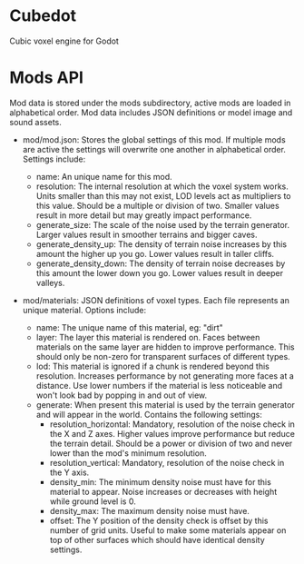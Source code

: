 # Cubedot
Cubic voxel engine for Godot

# Mods API
Mod data is stored under the mods subdirectory, active mods are loaded in alphabetical order. Mod data includes JSON definitions or model image and sound assets.

- mod/mod.json: Stores the global settings of this mod. If multiple mods are active the settings will overwrite one another in alphabetical order. Settings include:
	- name: An unique name for this mod.
	- resolution: The internal resolution at which the voxel system works. Units smaller than this may not exist, LOD levels act as multipliers to this value. Should be a multiple or division of two. Smaller values result in more detail but may greatly impact performance.
	- generate_size: The scale of the noise used by the terrain generator. Larger values result in smoother terrains and bigger caves.
	- generate_density_up: The density of terrain noise increases by this amount the higher up you go. Lower values result in taller cliffs.
	- generate_density_down: The density of terrain noise decreases by this amount the lower down you go. Lower values result in deeper valleys.

- mod/materials: JSON definitions of voxel types. Each file represents an unique material. Options include:
	- name: The unique name of this material, eg: "dirt"
	- layer: The layer this material is rendered on. Faces between materials on the same layer are hidden to improve performance. This should only be non-zero for transparent surfaces of different types.
	- lod: This material is ignored if a chunk is rendered beyond this resolution. Increases performance by not generating more faces at a distance. Use lower numbers if the material is less noticeable and won't look bad by popping in and out of view.
	- generate: When present this material is used by the terrain generator and will appear in the world. Contains the following settings:
		- resolution_horizontal: Mandatory, resolution of the noise check in the X and Z axes. Higher values improve performance but reduce the terrain detail. Should be a power or division of two and never lower than the mod's minimum resolution.
		- resolution_vertical: Mandatory, resolution of the noise check in the Y axis.
		- density_min: The minimum density noise must have for this material to appear. Noise increases or decreases with height while ground level is 0.
		- density_max: The maximum density noise must have.
		- offset: The Y position of the density check is offset by this number of grid units. Useful to make some materials appear on top of other surfaces which should have identical density settings.
